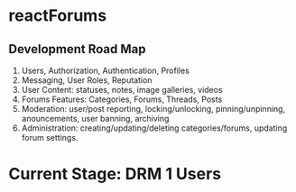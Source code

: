 # reactForums

## Development Road Map

1. Users, Authorization, Authentication, Profiles
2. Messaging, User Roles, Reputation
3. User Content: statuses, notes, image galleries, videos
4. Forums Features: Categories, Forums, Threads, Posts
5. Moderation: user/post reporting, locking/unlocking, pinning/unpinning, anouncements, user banning, archiving
6. Administration: creating/updating/deleting categories/forums, updating forum settings.

# Current Stage: DRM 1 Users
